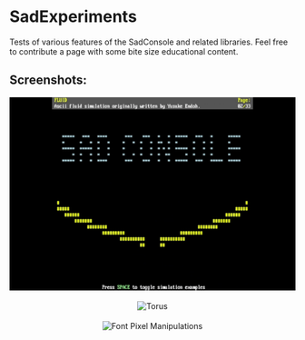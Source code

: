 # SadExperiments
Tests of various features of the SadConsole and related libraries. Feel free to contribute a page with some bite size educational content.

## Screenshots:

<p align="center" style="margin-bottom: 0px !important;">
  <img width="750" src="/Fluid.gif" alt="Ascii Fluid Simulation" align="center">
  <br><br>
  <img width="750" src="/Donut.gif" alt="Torus" align="center">
  <br><br>
  <img width="750" src="/ADemo.gif" alt="Font Pixel Manipulations" align="center">
</p>
